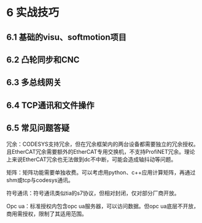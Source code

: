 # 6 实战技巧

## 6.1 基础的visu、softmotion项目

## 6.2 凸轮同步和CNC

## 6.3 多总线网关

## 6.4 TCP通讯和文件操作

## 6.5 常见问题答疑

冗余：CODESYS支持冗余，但在冗余框架内的两台设备都需要独立的冗余授权。且EtherCAT冗余需要额外的EtherCAT专用交换机，不支持ProfiNET冗余。理论上来说EtherCAT冗余也无法做到dc不中断，可能会造成轴抖动等问题。

矩阵：矩阵功能需要单独收费。可以考虑用python、c++应用计算矩阵，再通过shm或tcp与codesys通讯。

符号通讯：符号通讯类似tia的s7协议，但相对封闭，仅对部分厂商开放。

Opc ua：标准授权内包含opc ua服务器，可以访问数据。但opc ua底层不开放，商用需授权，限制了其适用范围。


